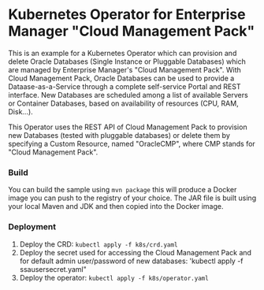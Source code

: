 # Kubernetes Operator for Enterprise Manager "Cloud Management Pack"

This is an example for a Kubernetes Operator
which can provision and delete Oracle Databases (Single Instance or Pluggable Databases) 
which are managed by Enterprise Manager's "Cloud Management Pack".
With Cloud Management Pack, Oracle Databases can be used to provide a Dataase-as-a-Service
through a complete self-service Portal and REST interface.
New Databases are scheduled among a list of available Servers or Container Databases,
based on availability of resources (CPU, RAM, Disk...).

This Operator uses the REST API of Cloud Management Pack to provision new Databases (tested with pluggable databases)
or delete them by specifying a Custom Resource, named "OracleCMP", where CMP stands for "Cloud Management Pack".

### Build

You can build the sample using `mvn package` this will produce a Docker image you can push to the registry 
of your choice. The JAR file is built using your local Maven and JDK and then copied into the Docker image.

### Deployment

1. Deploy the CRD: `kubectl apply -f k8s/crd.yaml`
2. Deploy the secret used for accessing the Cloud Management Pack and for default admin user/password of new databases: 'kubectl apply -f ssausersecret.yaml"
3. Deploy the operator: `kubectl apply -f k8s/operator.yaml`
